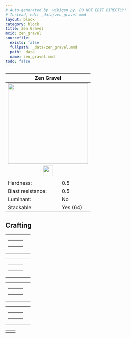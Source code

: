 ```yaml
---
# Auto-generated by _wikigen.py. DO NOT EDIT DIRECTLY!
# Instead, edit _data/zen_gravel.mmd
layout: block
category: block
title: Zen Gravel
mcid: zen_gravel
sourcefile:
  exists: false
  fullpath: _data/zen_gravel.mmd
  path: _data
  name: zen_gravel.mmd
todo: false
---
```


<table class="block-info"><thead><tr>
<th colspan=2>Zen Gravel</th>
</tr></thead><tbody>
<tr><td colspan=2 class="cell-image-big" style="text-align:center"><img src="/allotment/img/textures/allotment/zen_gravel.png" width="256" height="256" alt="" class="preview-icon"></td></tr>
<tr><td colspan=2 class="cell-image-small" style="text-align:center"><img src="/allotment/img/inventory_textures/allotment/zen_gravel.png" width="32" height="32" alt="" class="inventory-icon"></td></tr>
<tr><td colspan=2 style="text-align:center"><span class="tool-info tool-shovel tool-level-0" title="Breaks faster with a Shovel"></span></td></tr>
<tr><td>Hardness:</td><td>0.5</td></tr>
<tr><td>Blast resistance:</td><td>0.5</td></tr>
<tr><td>Luminant:</td><td>No</td></tr>
<tr><td>Stackable:</td><td>Yes (64)</td></tr>
</tbody></table>

## Crafting

<table class="crafting-recipe crafting-shaped"><tbody><tr>
<td><table class="crafting-grid"><tbody>
<tr>
<td>
<span title="Sand" class="item item-minecraft:sand item-type-item" style="background-image:url(&quot;/allotment/img/inventory_textures/minecraft/sand.png&quot;)"></span>
</td>
<td>
<span title="Gravel" class="item item-minecraft:gravel item-type-item" style="background-image:url(&quot;/allotment/img/inventory_textures/minecraft/gravel.png&quot;)"></span>
</td>
<td>
<span class="item item-empty-space"></span>
</td>
</tr>
<tr>
<td>
<span title="Sand" class="item item-minecraft:sand item-type-item" style="background-image:url(&quot;/allotment/img/inventory_textures/minecraft/sand.png&quot;)"></span>
</td>
<td>
<span title="Gravel" class="item item-minecraft:gravel item-type-item" style="background-image:url(&quot;/allotment/img/inventory_textures/minecraft/gravel.png&quot;)"></span>
</td>
<td>
<span class="item item-empty-space"></span>
</td>
</tr>
<tr>
<td>
<span class="item item-empty-space"></span>
</td>
<td>
<span class="item item-empty-space"></span>
</td>
<td>
<span class="item item-empty-space"></span>
</td>
</tr>
</tbody></table></td>
<td class="result">
<div class="result-inner">
<div class="result-slot">
<span title="Zen Gravel" class="item item-allotment:zen_gravel" style="background-image:url(&quot;/allotment/img/inventory_textures/allotment/zen_gravel.png&quot;)"></span>
</div>
</div>
</td>
</tr></tbody></table><table class="crafting-recipe crafting-shaped"><tbody><tr>
<td><table class="crafting-grid"><tbody>
<tr>
<td>
<span title="Sand" class="item item-minecraft:sand item-type-item" style="background-image:url(&quot;/allotment/img/inventory_textures/minecraft/sand.png&quot;)"></span>
</td>
<td>
<span title="Sand" class="item item-minecraft:sand item-type-item" style="background-image:url(&quot;/allotment/img/inventory_textures/minecraft/sand.png&quot;)"></span>
</td>
<td>
<span class="item item-empty-space"></span>
</td>
</tr>
<tr>
<td>
<span title="Gravel" class="item item-minecraft:gravel item-type-item" style="background-image:url(&quot;/allotment/img/inventory_textures/minecraft/gravel.png&quot;)"></span>
</td>
<td>
<span title="Gravel" class="item item-minecraft:gravel item-type-item" style="background-image:url(&quot;/allotment/img/inventory_textures/minecraft/gravel.png&quot;)"></span>
</td>
<td>
<span class="item item-empty-space"></span>
</td>
</tr>
<tr>
<td>
<span class="item item-empty-space"></span>
</td>
<td>
<span class="item item-empty-space"></span>
</td>
<td>
<span class="item item-empty-space"></span>
</td>
</tr>
</tbody></table></td>
<td class="result">
<div class="result-inner">
<div class="result-slot">
<span title="Zen Gravel" class="item item-allotment:zen_gravel" style="background-image:url(&quot;/allotment/img/inventory_textures/allotment/zen_gravel.png&quot;)"></span>
</div>
</div>
</td>
</tr></tbody></table><table class="crafting-recipe crafting-shaped"><tbody><tr>
<td><table class="crafting-grid"><tbody>
<tr>
<td>
<span title="Gravel" class="item item-minecraft:gravel item-type-item" style="background-image:url(&quot;/allotment/img/inventory_textures/minecraft/gravel.png&quot;)"></span>
</td>
<td>
<span title="Gravel" class="item item-minecraft:gravel item-type-item" style="background-image:url(&quot;/allotment/img/inventory_textures/minecraft/gravel.png&quot;)"></span>
</td>
<td>
<span class="item item-empty-space"></span>
</td>
</tr>
<tr>
<td>
<span title="Sand" class="item item-minecraft:sand item-type-item" style="background-image:url(&quot;/allotment/img/inventory_textures/minecraft/sand.png&quot;)"></span>
</td>
<td>
<span title="Sand" class="item item-minecraft:sand item-type-item" style="background-image:url(&quot;/allotment/img/inventory_textures/minecraft/sand.png&quot;)"></span>
</td>
<td>
<span class="item item-empty-space"></span>
</td>
</tr>
<tr>
<td>
<span class="item item-empty-space"></span>
</td>
<td>
<span class="item item-empty-space"></span>
</td>
<td>
<span class="item item-empty-space"></span>
</td>
</tr>
</tbody></table></td>
<td class="result">
<div class="result-inner">
<div class="result-slot">
<span title="Zen Gravel" class="item item-allotment:zen_gravel" style="background-image:url(&quot;/allotment/img/inventory_textures/allotment/zen_gravel.png&quot;)"></span>
</div>
</div>
</td>
</tr></tbody></table><table class="crafting-recipe crafting-shaped"><tbody><tr>
<td><table class="crafting-grid"><tbody>
<tr>
<td>
<span title="Sand" class="item item-minecraft:sand item-type-item" style="background-image:url(&quot;/allotment/img/inventory_textures/minecraft/sand.png&quot;)"></span>
</td>
<td>
<span title="Gravel" class="item item-minecraft:gravel item-type-item" style="background-image:url(&quot;/allotment/img/inventory_textures/minecraft/gravel.png&quot;)"></span>
</td>
<td>
<span class="item item-empty-space"></span>
</td>
</tr>
<tr>
<td>
<span title="Gravel" class="item item-minecraft:gravel item-type-item" style="background-image:url(&quot;/allotment/img/inventory_textures/minecraft/gravel.png&quot;)"></span>
</td>
<td>
<span title="Sand" class="item item-minecraft:sand item-type-item" style="background-image:url(&quot;/allotment/img/inventory_textures/minecraft/sand.png&quot;)"></span>
</td>
<td>
<span class="item item-empty-space"></span>
</td>
</tr>
<tr>
<td>
<span class="item item-empty-space"></span>
</td>
<td>
<span class="item item-empty-space"></span>
</td>
<td>
<span class="item item-empty-space"></span>
</td>
</tr>
</tbody></table></td>
<td class="result">
<div class="result-inner">
<div class="result-slot">
<span title="Zen Gravel" class="item item-allotment:zen_gravel" style="background-image:url(&quot;/allotment/img/inventory_textures/allotment/zen_gravel.png&quot;)"></span>
</div>
</div>
</td>
</tr></tbody></table><table class="crafting-recipe crafting-shapeless"><tbody><tr>
<td><div class="crafting-ingredients">
<div class="crafting-ingredient">
<span title="Zen Gravel (End)" class="item item-allotment:zen_gravel_end item-type-item" style="background-image:url(&quot;/allotment/img/inventory_textures/allotment/zen_gravel_end.png&quot;)"></span>
</div>
</div></td>
<td class="result">
<div class="result-inner">
<div class="result-slot">
<span title="Zen Gravel" class="item item-allotment:zen_gravel" style="background-image:url(&quot;/allotment/img/inventory_textures/allotment/zen_gravel.png&quot;)"></span>
</div>
</div>
</td>
</tr></tbody></table>